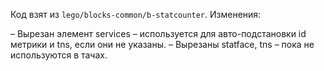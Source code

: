 Код взят из `lego/blocks-common/b-statcounter`. Изменения:

–   Вырезан элемент services – используется для авто-подстановки id метрики и tns, если они не указаны.
–   Вырезаны statface, tns – пока не используются в тачах.
